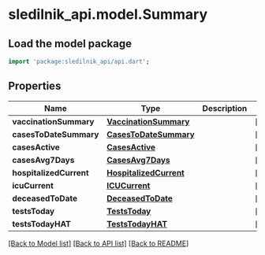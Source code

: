 # sledilnik_api.model.Summary

## Load the model package
```dart
import 'package:sledilnik_api/api.dart';
```

## Properties
Name | Type | Description | Notes
------------ | ------------- | ------------- | -------------
**vaccinationSummary** | [**VaccinationSummary**](VaccinationSummary.md) |  | [optional] 
**casesToDateSummary** | [**CasesToDateSummary**](CasesToDateSummary.md) |  | [optional] 
**casesActive** | [**CasesActive**](CasesActive.md) |  | [optional] 
**casesAvg7Days** | [**CasesAvg7Days**](CasesAvg7Days.md) |  | [optional] 
**hospitalizedCurrent** | [**HospitalizedCurrent**](HospitalizedCurrent.md) |  | [optional] 
**icuCurrent** | [**ICUCurrent**](ICUCurrent.md) |  | [optional] 
**deceasedToDate** | [**DeceasedToDate**](DeceasedToDate.md) |  | [optional] 
**testsToday** | [**TestsToday**](TestsToday.md) |  | [optional] 
**testsTodayHAT** | [**TestsTodayHAT**](TestsTodayHAT.md) |  | [optional] 

[[Back to Model list]](../README.md#documentation-for-models) [[Back to API list]](../README.md#documentation-for-api-endpoints) [[Back to README]](../README.md)


